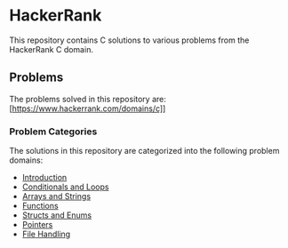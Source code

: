 # HackerRank
This repository contains C solutions to various problems from the HackerRank C domain.
## Problems
The problems solved in this repository are:[https://www.hackerrank.com/domains/c]]
### Problem Categories
The solutions in this repository are categorized into the following problem domains:
- [Introduction](C%20Language/Introduction)
- [Conditionals and Loops](C%20Language/Conditionals_and_Loops)
- [Arrays and Strings](C%20Language/Arrays_and_Strings)
- [Functions](C%20Language/Functions)
- [Structs and Enums](C%20Language/Structs_and_Enums)
- [Pointers](C%20Language/Pointers)
- [File Handling](C%20Language/File_Handling)
